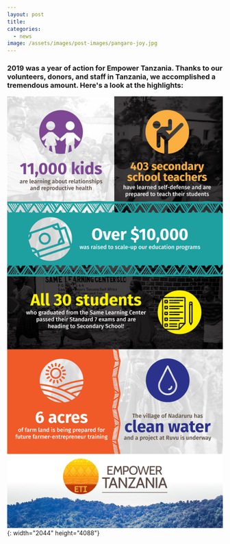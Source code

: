 ```yaml
---
layout: post
title:
categories:
  - news
image: /assets/images/post-images/pangaro-joy.jpg
---
```


### 2019 was a year of action for Empower Tanzania. Thanks to our volunteers, donors, and staff in Tanzania, we accomplished a tremendous amount. Here's a look at the highlights:

![](/uploads/infographic2019.jpg){: width="2044" height="4088"}